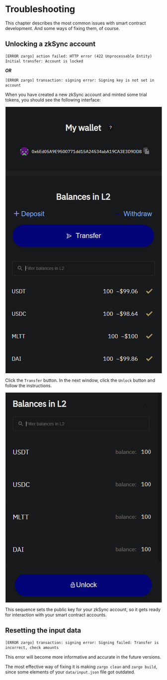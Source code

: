 # Troubleshooting

This chapter describes the most common issues with smart contract development.
And some ways of fixing them, of course.

## Unlocking a zkSync account

```bash,no_run,noplaypen
[ERROR zargo] action failed: HTTP error (422 Unprocessable Entity) Initial transfer: Account is locked
```

***OR***

```bash,no_run,noplaypen
[ERROR zargo] transaction: signing error: Signing key is not set in account
```

When you have created a new zkSync account and minted some trial tokens, you should
see the following interface:

<img style="display: block; margin: auto;" width="503" height="853" src="../../img/transfer.png"/>

Click the `Transfer` button. In the next window, click the `Unlock` button and
follow the instructions.

<img style="display: block; margin: auto;" width="503" height="672" src="../../img/unlock.png"/>

This sequence sets the public key for your zkSync account, so it gets ready for
interaction with your smart contract accounts.

## Resetting the input data

```bash,no_run,noplaypen
[ERROR zargo] transaction: signing error: Signing failed: Transfer is incorrect, check amounts
```

This error will become more informative and accurate in the future versions.

The most effective way of fixing it is making `zargo clean` and `zargo build`, since some
elements of your `data/input.json` file got outdated.
